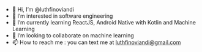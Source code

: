 - 👋 Hi, I’m @luthfinoviandi
- 👀 I’m interested in software engineering
- 🌱 I’m currently learning ReactJS, Android Native with Kotlin and Machine Learning
- 💞️ I’m looking to collaborate on machine learning
- 📫 How to reach me : you can text me at luthfinoviandi@gmail.com

<!---
luthfinoviandi/luthfinoviandi is a ✨ special ✨ repository because its `README.md` (this file) appears on your GitHub profile.
You can click the Preview link to take a look at your changes.
--->
